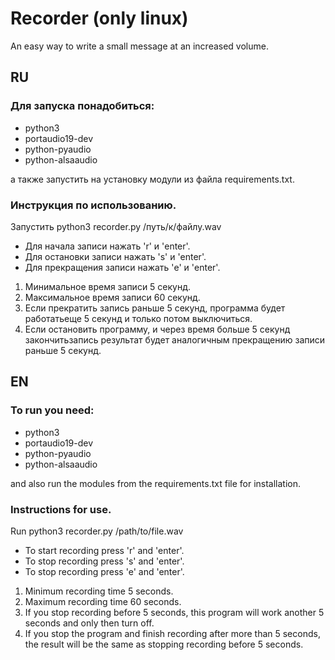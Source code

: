 # Recorder (only linux)
An easy way to write a small message at an increased volume.
## RU
### Для запуска понадобиться:

- python3
- portaudio19-dev 
- python-pyaudio
- python-alsaaudio

а также запустить на установку модули из файла requirements.txt.

### Инструкция по использованию.

Запустить python3 recorder.py /путь/к/файлу.wav

- Для начала записи нажать 'r' и 'enter'.
- Для остановки записи нажать 's' и 'enter'.
- Для прекращения записи нажать 'e' и 'enter'.

1. Минимальное время записи 5 секунд.
2. Максимальное время записи 60 секунд.
3. Если прекратить запись раньше 5 секунд, программа будет работатьеще 5 секунд и только потом выключиться.
4. Если остановить программу, и через время больше 5 секунд закончитьзапись результат будет аналогичным прекращению записи раньше 5 секунд.

## EN
### To run you need:

- python3
- portaudio19-dev 
- python-pyaudio
- python-alsaaudio

and also run the modules from the requirements.txt file for installation.

### Instructions for use.

Run python3 recorder.py /path/to/file.wav

- To start recording press 'r' and 'enter'.
- To stop recording press 's' and 'enter'.
- To stop recording press 'e' and 'enter'.

1. Minimum recording time 5 seconds.
2. Maximum recording time 60 seconds.
4. If you stop recording before 5 seconds, this program will work another 5 seconds and only then turn off.
5. If you stop the program and finish recording after more than 5 seconds, the result will be the same as stopping recording before 5 seconds.
